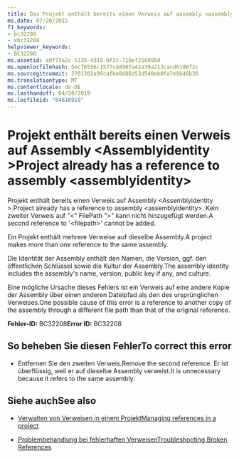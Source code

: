 ```yaml
---
title: Das Projekt enthält bereits einen Verweis auf assembly <assemblyidentity>
ms.date: 07/20/2015
f1_keywords:
- bc32208
- vbc32208
helpviewer_keywords:
- BC32208
ms.assetid: a9f73a2c-5135-4315-bf2c-710ef216095d
ms.openlocfilehash: 5ecf6556c1577c48567a42a39a213cacd6106f2c
ms.sourcegitcommit: 2701302a99cafbe0d86d53d540eb0fa7e9b46b36
ms.translationtype: MT
ms.contentlocale: de-DE
ms.lasthandoff: 04/28/2019
ms.locfileid: "64616919"
---
```

# <a name="project-already-has-a-reference-to-assembly-assemblyidentity"></a><span data-ttu-id="9229b-102">Projekt enthält bereits einen Verweis auf Assembly \<Assemblyidentity ></span><span class="sxs-lookup"><span data-stu-id="9229b-102">Project already has a reference to assembly \<assemblyidentity></span></span>
<span data-ttu-id="9229b-103">Projekt enthält bereits einen Verweis auf Assembly \<Assemblyidentity >.</span><span class="sxs-lookup"><span data-stu-id="9229b-103">Project already has a reference to assembly \<assemblyidentity>.</span></span> <span data-ttu-id="9229b-104">Kein zweiter Verweis auf "\<" FilePath ">" kann nicht hinzugefügt werden.</span><span class="sxs-lookup"><span data-stu-id="9229b-104">A second reference to '\<filepath>' cannot be added.</span></span>  
  
 <span data-ttu-id="9229b-105">Ein Projekt enthält mehrere Verweise auf dieselbe Assembly.</span><span class="sxs-lookup"><span data-stu-id="9229b-105">A project makes more than one reference to the same assembly.</span></span>  
  
 <span data-ttu-id="9229b-106">Die Identität der Assembly enthält den Namen, die Version, ggf. den öffentlichen Schlüssel sowie die Kultur der Assembly.</span><span class="sxs-lookup"><span data-stu-id="9229b-106">The assembly identity includes the assembly's name, version, public key if any, and culture.</span></span>  
  
 <span data-ttu-id="9229b-107">Eine mögliche Ursache dieses Fehlers ist ein Verweis auf eine andere Kopie der Assembly über einen anderen Dateipfad als den des ursprünglichen Verweises.</span><span class="sxs-lookup"><span data-stu-id="9229b-107">One possible cause of this error is a reference to another copy of the assembly through a different file path than that of the original reference.</span></span>  
  
 <span data-ttu-id="9229b-108">**Fehler-ID:** BC32208</span><span class="sxs-lookup"><span data-stu-id="9229b-108">**Error ID:** BC32208</span></span>  
  
## <a name="to-correct-this-error"></a><span data-ttu-id="9229b-109">So beheben Sie diesen Fehler</span><span class="sxs-lookup"><span data-stu-id="9229b-109">To correct this error</span></span>  
  
- <span data-ttu-id="9229b-110">Entfernen Sie den zweiten Verweis.</span><span class="sxs-lookup"><span data-stu-id="9229b-110">Remove the second reference.</span></span> <span data-ttu-id="9229b-111">Er ist überflüssig, weil er auf dieselbe Assembly verweist.</span><span class="sxs-lookup"><span data-stu-id="9229b-111">It is unnecessary because it refers to the same assembly.</span></span>  
  
## <a name="see-also"></a><span data-ttu-id="9229b-112">Siehe auch</span><span class="sxs-lookup"><span data-stu-id="9229b-112">See also</span></span>

- [<span data-ttu-id="9229b-113">Verwalten von Verweisen in einem Projekt</span><span class="sxs-lookup"><span data-stu-id="9229b-113">Managing references in a project</span></span>](/visualstudio/ide/managing-references-in-a-project)

- [<span data-ttu-id="9229b-114">Problembehandlung bei fehlerhaften Verweisen</span><span class="sxs-lookup"><span data-stu-id="9229b-114">Troubleshooting Broken References</span></span>](/visualstudio/ide/troubleshooting-broken-references)
